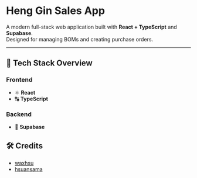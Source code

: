 # Heng Gin Sales App

A modern full-stack web application built with **React + TypeScript** and **Supabase**.  
Designed for managing BOMs and creating purchase orders.

---

## 🧱 Tech Stack Overview
### Frontend
- ⚛️ **React**
- 🔠 **TypeScript**

### Backend
- 🧩 **Supabase**


## 🛠 Credits

- [waxhsu](https://github.com/waxhsu)
- [hsuansama](https://github.com/hsuansama)